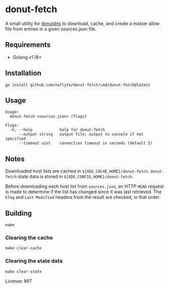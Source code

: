 # donut-fetch

A small utility for [donutdns](https://github.com/shoenig/donutdns) to download, cache, and create a master allow file from entries in a given sources.json file.

## Requirements

- Golang v1.18+

## Installation

```shell
go install github.com/neflyte/donut-fetch/cmd/donut-fetch@latest
```

## Usage

```
Usage:
  donut-fetch <sources.json> [flags]

Flags:
  -h, --help            help for donut-fetch
      --output string   output file; output to console if not specified
      --timeout uint    connection timeout in seconds (default 5)
```

## Notes

Downloaded host lists are cached in `${XDG_CACHE_HOME}/donut-fetch`.
`donut-fetch` state data is stored in `${XDG_CONFIG_HOME}/donut-fetch`.

Before downloading each host list from `sources.json`, an HTTP `HEAD` request is made to determine if the list has changed since it was last retrieved.
The `ETag` and `Last-Modified` headers from the result are checked, in that order.

## Building

```shell
make
```

### Clearing the cache

```shell
make clear-cache
```

### Clearing the state data

```shell
make clear-state
```

License: MIT
